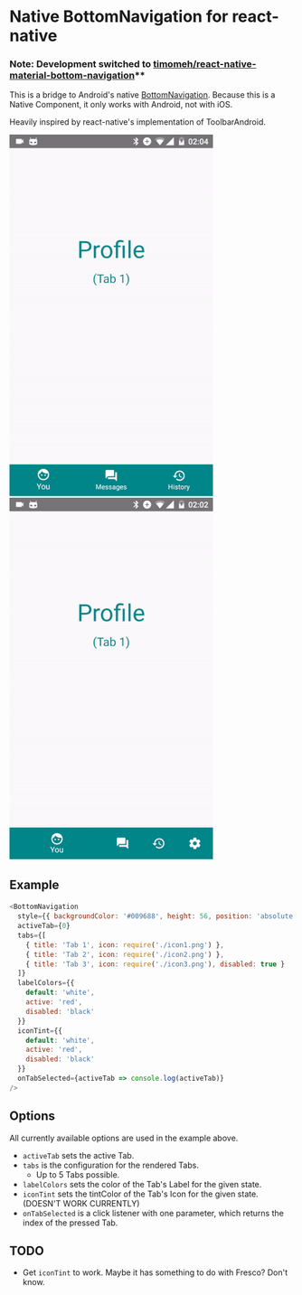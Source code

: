 # Native BottomNavigation for react-native

### Note: Development switched to [timomeh/react-native-material-bottom-navigation](https://github.com/timomeh/react-native-material-bottom-navigation)**

This is a bridge to Android's native [BottomNavigation](https://material.io/guidelines/components/bottom-navigation.html). Because this is a Native Component, it only works with Android, not with iOS.

Heavily inspired by react-native's implementation of ToolbarAndroid.

![with 3 tabs](.github/demo-3tabs.gif) ![with 4 tabs](.github/demo-4tabs.gif)


## Example

```js
<BottomNavigation
  style={{ backgroundColor: '#009688', height: 56, position: 'absolute', bottom: 0, left: 0, right: 0 }}
  activeTab={0}
  tabs={[
    { title: 'Tab 1', icon: require('./icon1.png') },
    { title: 'Tab 2', icon: require('./icon2.png') },
    { title: 'Tab 3', icon: require('./icon3.png'), disabled: true }
  ]}
  labelColors={{
    default: 'white',
    active: 'red',
    disabled: 'black'
  }}
  iconTint={{
    default: 'white',
    active: 'red',
    disabled: 'black'
  }}
  onTabSelected={activeTab => console.log(activeTab)}
/>
```

## Options

All currently available options are used in the example above.

- `activeTab` sets the active Tab.
- `tabs` is the configuration for the rendered Tabs.
  - Up to 5 Tabs possible.
- `labelColors` sets the color of the Tab's Label for the given state.
- `iconTint` sets the tintColor of the Tab's Icon for the given state. (DOESN'T WORK CURRENTLY)
- `onTabSelected` is a click listener with one parameter, which returns the index of the pressed Tab.

## TODO

- Get `iconTint` to work. Maybe it has something to do with Fresco? Don't know.
